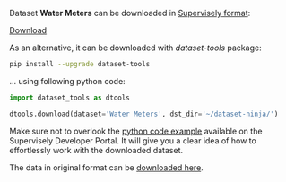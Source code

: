 Dataset **Water Meters** can be downloaded in [Supervisely format](https://developer.supervisely.com/api-references/supervisely-annotation-json-format):

 [Download](https://assets.supervisely.com/supervisely-supervisely-assets-public/teams_storage/Y/P/GG/fneMUOzpk8KnntvJ4scYlDcNjH8t1MXYvmej656TdMjuPDnoOpZoD4d08MKScEVFTK6IF6P4AryIIWtZt4b3WIG6dKKfBX5ULAmlBkZ6sr6yJZFmT1Y5nwmjQk3t.tar)

As an alternative, it can be downloaded with *dataset-tools* package:
``` bash
pip install --upgrade dataset-tools
```

... using following python code:
``` python
import dataset_tools as dtools

dtools.download(dataset='Water Meters', dst_dir='~/dataset-ninja/')
```
Make sure not to overlook the [python code example](https://developer.supervisely.com/getting-started/python-sdk-tutorials/iterate-over-a-local-project) available on the Supervisely Developer Portal. It will give you a clear idea of how to effortlessly work with the downloaded dataset.

The data in original format can be [downloaded here](https://www.kaggle.com/datasets/tapakah68/yandextoloka-water-meters-dataset/download?datasetVersionNumber=2).